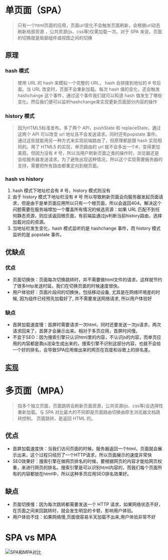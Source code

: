 # 单页面（SPA）
> 只有一个html页面的应用，页面url变化不会触发页面刷新，会根据url动态刷新局部资源 ，公共资源(js、css等)仅需加载一次。对于 SPA 来说，页面的切换就是局部组件或视图之间的切换
## 原理
### hash 模式
> 使用 URL 的 hash 来模拟一个完整的 URL， hash 会拼接到地址的 # 号后面。当 URL 改变时，页面不会重新加载。每次 hash 值的变化，还会触发hashchange 这个事件，通过这个事件我们就可以知道 hash 值发生了哪些变化。然后我们便可以监听hashchange来实现更新页面部分内容的操作

### history 模式
> 因为HTML5标准发布。多了两个 API，pushState 和 replaceState，通过这两个 API 可以改变 url 地址且不会发送请求。同时还有popstate 事件。通过这些就能用另一种方式来实现前端路由了，但原理都是跟 hash 实现相同的。用了 HTML5 的实现，单页路由的 url 就不会多出一个#，变得更加美观。但因为没有 # 号，所以当用户刷新页面之类的操作时，浏览器还是会给服务器发送请求。为了避免出现这种情况，所以这个实现需要服务器的支持，需要把所有路由都重定向到根页面。
### hash vs history
1. hash 模式下地址栏会有 # 号，history 模式则没有
2. 由于 history 模式下地址栏没有 # 号 所以导致刷新页面会向服务器发起页面请求，但是由于是单页面应用所以只有一个根页面，所以会返回404。解决这个问题需要在服务端增加一个覆盖所有情况的候选资源：如果 URL 匹配不到任何静态资源，则应该返回根页面，有前端监通过js判断当前history路由，选择加载对应的资源。
3. 当地址栏发生变化，hash 模式监听的是 hashchange 事件，而 history 模式监听的是 popstate 事件。

## 优缺点
### 优点
- 页面切换快：页面每次切换跳转时，并不需要做html文件的请求，这样就节约了很多http发送时延，我们在切换页面的时候速度很快。
- 用户体验好：页面片段间的切换快，包括移动设备, 尤其是在网络环境差的时候, 因为组件已经预先加载好了, 并不需要发送网络请求, 所以用户体验好
### 缺点
- 首屏加载速度慢：首屏时需要请求一次html，同时还要发送一次js请求，两次请求回来了，首屏才会展示出来。相对于多页应用，首屏时间慢。
- 不宜于SEO：因为搜索引擎只认识html里的内容，不认识js的内容，而单页应用的内容都是靠js渲染生成出来的，搜索引擎不识别这部分内容，也就不会给一个好的排名，会导致SPA应用做出来的网页在百度和谷歌上的排名差。
## [实现](../write-practise-js/8.webRoute.js)

# 多页面（MPA）
> 指多个独立页面，页面跳转会刷新页面资源，公共资源(js、css等)会选择性重新加载。与 SPA 对比最大的不同即是页面路由切换由原生浏览器文档跳转控制。 页面跳转，是返回 HTML 的。
## 优点
- 首屏加载速度快：当我们访问页面的时候，服务器返回一个html，页面就会展示出来，这个过程只经历了一个HTTP请求，所以页面展示的速度非常快
- SEO效果好：搜索引擎在做网页排名的时候，要根据网页的内容才能给网页权重，来进行网页的排名。搜索引擎是可以识别html内容的，而我们每个页面所有的内容都放在html中，所以这种多页应用SEO排名效果好。
## 缺点
- 页面切换慢：因为每次跳转都需要发送一个 HTTP 请求，如果网络状态不好，在页面之间来回跳转时，就会发生明显的卡顿，影响用户体验。
- 用户体验不佳：如果网络慢,页面很容易半天加载不出来,用户体验非常不好

# SPA vs MPA
![SPA和MPA对比](https://cdn.jsdelivr.net/gh/wangyi1217678365/yi-image-host/SPA和MPA对比.awebp)
